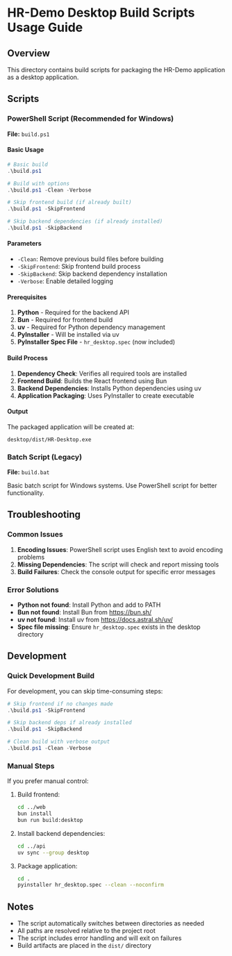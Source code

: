 # HR-Demo Desktop Build Scripts Usage Guide

## Overview

This directory contains build scripts for packaging the HR-Demo application as a desktop application.

## Scripts

### PowerShell Script (Recommended for Windows)

**File:** `build.ps1`

#### Basic Usage

```powershell
# Basic build
.\build.ps1

# Build with options
.\build.ps1 -Clean -Verbose

# Skip frontend build (if already built)
.\build.ps1 -SkipFrontend

# Skip backend dependencies (if already installed)
.\build.ps1 -SkipBackend
```

#### Parameters

- `-Clean`: Remove previous build files before building
- `-SkipFrontend`: Skip frontend build process
- `-SkipBackend`: Skip backend dependency installation
- `-Verbose`: Enable detailed logging

#### Prerequisites

1. **Python** - Required for the backend API
2. **Bun** - Required for frontend build
3. **uv** - Required for Python dependency management
4. **PyInstaller** - Will be installed via uv
5. **PyInstaller Spec File** - `hr_desktop.spec` (now included)

#### Build Process

1. **Dependency Check**: Verifies all required tools are installed
2. **Frontend Build**: Builds the React frontend using Bun
3. **Backend Dependencies**: Installs Python dependencies using uv
4. **Application Packaging**: Uses PyInstaller to create executable

#### Output

The packaged application will be created at:
```
desktop/dist/HR-Desktop.exe
```

### Batch Script (Legacy)

**File:** `build.bat`

Basic batch script for Windows systems. Use PowerShell script for better functionality.

## Troubleshooting

### Common Issues

1. **Encoding Issues**: PowerShell script uses English text to avoid encoding problems
2. **Missing Dependencies**: The script will check and report missing tools
3. **Build Failures**: Check the console output for specific error messages

### Error Solutions

- **Python not found**: Install Python and add to PATH
- **Bun not found**: Install Bun from https://bun.sh/
- **uv not found**: Install uv from https://docs.astral.sh/uv/
- **Spec file missing**: Ensure `hr_desktop.spec` exists in the desktop directory

## Development

### Quick Development Build

For development, you can skip time-consuming steps:

```powershell
# Skip frontend if no changes made
.\build.ps1 -SkipFrontend

# Skip backend deps if already installed
.\build.ps1 -SkipBackend

# Clean build with verbose output
.\build.ps1 -Clean -Verbose
```

### Manual Steps

If you prefer manual control:

1. Build frontend:
   ```bash
   cd ../web
   bun install
   bun run build:desktop
   ```

2. Install backend dependencies:
   ```bash
   cd ../api
   uv sync --group desktop
   ```

3. Package application:
   ```bash
   cd .
   pyinstaller hr_desktop.spec --clean --noconfirm
   ```

## Notes

- The script automatically switches between directories as needed
- All paths are resolved relative to the project root
- The script includes error handling and will exit on failures
- Build artifacts are placed in the `dist/` directory
